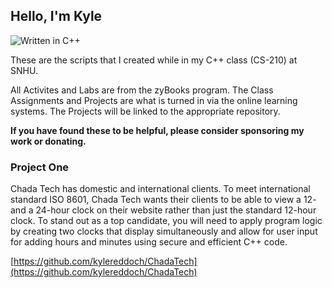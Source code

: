 ## Hello, I'm Kyle

![Written in C++](https://img.shields.io/badge/c%2B%2B-Written%20in%20CPP-blue?style=for-the-badge)

These are the scripts that I created while in my C++ class (CS-210) at SNHU.

All Activites and Labs are from the zyBooks program. The Class Assignments and Projects are what is turned in via the online learning systems. The Projects will be linked to the appropriate repository.

**If you have found these to be helpful, please consider sponsoring my work or donating.**

### Project One

Chada Tech has domestic and international clients. To meet international standard ISO 8601, Chada Tech wants their clients to be able to view a 12- and a 24-hour clock on their website rather than just the standard 12-hour clock. To stand out as a top candidate, you will need to apply program logic by creating two clocks that display simultaneously and allow for user input for adding hours and minutes using secure and efficient C++ code.

[https://github.com/kylereddoch/ChadaTech](https://github.com/kylereddoch/ChadaTech)